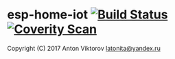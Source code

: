 # esp-home-iot [![Build Status](https://api.travis-ci.org/latonita/esp-home-iot.svg?branch=master)](https://travis-ci.org/latonita/esp-home-iot) [![Coverity Scan](https://scan.coverity.com/projects/11684/badge.svg)](https://scan.coverity.com/projects/esp-home-iot)


Copyright (C) 2017 Anton Viktorov <latonita@yandex.ru>
